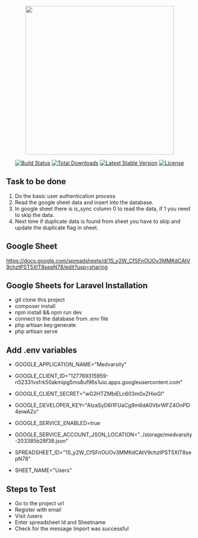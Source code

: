 <p align="center"><a href="https://laravel.com" target="_blank"><img src="https://raw.githubusercontent.com/laravel/art/master/logo-lockup/5%20SVG/2%20CMYK/1%20Full%20Color/laravel-logolockup-cmyk-red.svg" width="400"></a></p>

<p align="center">
<a href="https://travis-ci.org/laravel/framework"><img src="https://travis-ci.org/laravel/framework.svg" alt="Build Status"></a>
<a href="https://packagist.org/packages/laravel/framework"><img src="https://img.shields.io/packagist/dt/laravel/framework" alt="Total Downloads"></a>
<a href="https://packagist.org/packages/laravel/framework"><img src="https://img.shields.io/packagist/v/laravel/framework" alt="Latest Stable Version"></a>
<a href="https://packagist.org/packages/laravel/framework"><img src="https://img.shields.io/packagist/l/laravel/framework" alt="License"></a>
</p>

## Task to be done

1. Do the basic user authentication process
2. Read the google sheet data and insert into the database.
3. In google sheet there is is_sync column 0 to read the data, if 1 you need to skip the data.
4. Next time if duplicate data is found from sheet you have to skip and update the duplicate flag in sheet.

## Google Sheet
https://docs.google.com/spreadsheets/d/1S_y2W_CfSFnOUOv3MMKdCAtV9chztPST5XlT8sepN78/edit?usp=sharing

## Google Sheets for Laravel Installation

- git clone this project
- composer install 
- npm install && npm run dev
- connect to the database from .env file
- php artisan key:generate
- php artisan serve

## Add .env variables

- GOOGLE_APPLICATION_NAME="Medvarsity"
- GOOGLE_CLIENT_ID="127769315959-n52331vsfrk50akmipg5ms8uf96s1uio.apps.googleusercontent.com"
- GOOGLE_CLIENT_SECRET="wG2HTZMbiELc603m0xZHioGl"

- GOOGLE_DEVELOPER_KEY="AIzaSyD6I1FUaCg9m6dA0VbrWFZ4OnPD4eiwAZo"
- GOOGLE_SERVICE_ENABLED=true
- GOOGLE_SERVICE_ACCOUNT_JSON_LOCATION="../storage/medvarsity-203385b28f38.json"

- SPREADSHEET_ID="1S_y2W_CfSFnOUOv3MMKdCAtV9chztPST5XlT8sepN78"
- SHEET_NAME="Users"

## Steps to Test

- Go to the project url
- Register with email
- Visit /users 
- Enter spreadsheet Id and Sheetname
- Check for the message Import was successful
